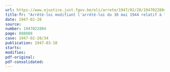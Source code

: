 ```yaml
---
url: https://www.ejustice.just.fgov.be/eli/arrete/1947/02/28/1947022804/justel
title-fr: "Arrêté-loi modifiant l'arrêté-loi du 30 mai 1944 relatif à la rétribution des juges suppléants, avocats et docteurs en droit appelés à exercer les fonctions de juge civil dans les juridictions militaires"
date: 1947-02-28
source:
number: 1947022804
page: 888888
case: 1947-02-28/34
publication: 1947-03-10
starts:
modifies:
pdf-original:
pdf-consolidated:
---
```


